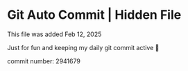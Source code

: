 # Git Auto Commit | Hidden File

This file was added Feb 12, 2025

Just for fun and keeping my daily git commit active 🤪

commit number: 2941679
